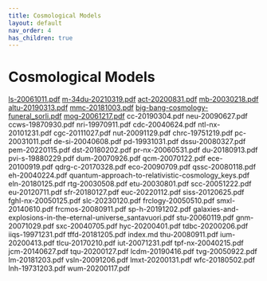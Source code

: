```yaml
---
title: Cosmological Models
layout: default
nav_order: 4
has_children: true
---
```


# Cosmological Models

[ls-20061011.pdf](./ls-20061011.pdf)
[m-34du-20210319.pdf](./m-34du-20210319.pdf)
[act-20200831.pdf](./act-20200831.pdf)
[mb-20030218.pdf](./mb-20030218.pdf)
[altu-20190313.pdf](./altu-20190313.pdf)
[mmc-20181003.pdf](./mmc-20181003.pdf)
[big-bang-cosmology-funeral_sorli.pdf](./big-bang-cosmology-funeral_sorli.pdf)
[mog-20061217.pdf](./mog-20061217.pdf)
cc-20190304.pdf
neu-20090627.pdf
ccws-19870930.pdf
nri-19970911.pdf
cdc-20040624.pdf
ntl-nx-20101231.pdf
cgc-20111027.pdf
nut-20091129.pdf
chrc-19751219.pdf
pc-20031011.pdf
de-si-20040608.pdf
pd-19931031.pdf
dssu-20080327.pdf
pem-20220115.pdf
dst-20180202.pdf
pr-nx-20060531.pdf
du-20180913.pdf
pvi-s-19880229.pdf
dum-20070926.pdf
qcm-20070122.pdf
ece-20100919.pdf
qdrg-c-20170328.pdf
eco-20090709.pdf
qssc-20080118.pdf
eh-20040224.pdf
quantum-approach-to-relativistic-cosmology_keys.pdf
eln-20180125.pdf
rtg-20030508.pdf
etu-20030801.pdf
scc-20051222.pdf
eu-20120711.pdf
sfr-20180127.pdf
euc-20220112.pdf
siss-20120625.pdf
fghl-nx-20050125.pdf
slc-20230120.pdf
frclogy-20050510.pdf
smxl-20140610.pdf
frcmos-20080911.pdf sp-h-20191202.pdf
galaxies-and-explosions-in-the-eternal-universe_santavuori.pdf stu-20060119.pdf
gnm-20071029.pdf sxc-20040705.pdf
hyc-20200401.pdf tdbc-20200206.pdf
iiqs-19971231.pdf tffd-20181205.pdf
index.md thu-20080911.pdf
ium-20200413.pdf
tlcu-20170210.pdf
iut-20071231.pdf
tpf-nx-20040215.pdf
jcm-20140627.pdf
tqu-20200127.pdf
lcdm-20190416.pdf
tvg-20050922.pdf
lm-20181203.pdf
vsln-20091206.pdf
lmxt-20200131.pdf
wfc-20180502.pdf
lnh-19731203.pdf
wum-20200117.pdf

